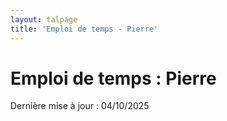 ```yaml
---
layout: talpage
title: 'Emploi de temps - Pierre'
---
```


# Emploi de temps : Pierre

<p class="text-secondary">Dernière mise à jour : 04/10/2025</p>

